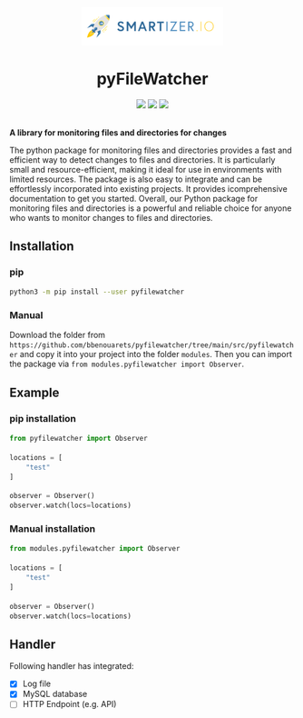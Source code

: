 <p align="center">
  <a href="https://github.com/bbenouarets/pyfilewatcher">
    <img alt="pyFileWatcher" src="./.smartizer/logo.png" width="250" />
  </a>
</p>

<h1 align="center">
  pyFileWatcher
</h1>

<div align="center">
    <img src="https://img.shields.io/github/downloads/bbenouarets/pyfilewatcher/total?style=for-the-badge" />
    <img src="https://img.shields.io/github/last-commit/bbenouarets/pyfilewatcher?color=%231BCBF2&style=for-the-badge" />
    <img src="https://img.shields.io/github/issues/bbenouarets/pyfilewatcher?style=for-the-badge" />
</div>

<br />

**A library for monitoring files and directories for changes**


The python package for monitoring files and directories provides a fast and efficient way to detect changes to files and directories. It is particularly small and resource-efficient, making it ideal for use in environments with limited resources.
The package is also easy to integrate and can be effortlessly incorporated into existing projects. It provides icomprehensive documentation to get you started.
Overall, our Python package for monitoring files and directories is a powerful and reliable choice for anyone who wants to monitor changes to files and directories.

## Installation

### pip

```bash
python3 -m pip install --user pyfilewatcher
```

### Manual

Download the folder from `https://github.com/bbenouarets/pyfilewatcher/tree/main/src/pyfilewatcher` and copy it into your project into the folder `modules`.
Then you can import the package via `from modules.pyfilewatcher import Observer`.

## Example

### pip installation

```python
from pyfilewatcher import Observer

locations = [
    "test"
]

observer = Observer()
observer.watch(locs=locations)
```

### Manual installation

```python
from modules.pyfilewatcher import Observer

locations = [
    "test"
]

observer = Observer()
observer.watch(locs=locations)
```

## Handler

Following handler has integrated:
- [x] Log file
- [x] MySQL database
- [ ] HTTP Endpoint (e.g. API)